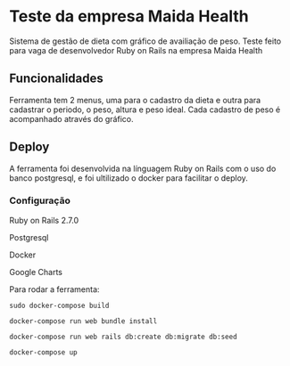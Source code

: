 # Teste da empresa Maida Health

Sistema de gestão de dieta com gráfico de availiação de peso.
Teste feito para vaga de desenvolvedor Ruby on Rails na empresa Maida Health

## Funcionalidades
Ferramenta tem 2 menus, uma para o cadastro da dieta e outra para  cadastrar o periodo, o peso, altura e peso ideal.
Cada cadastro de peso é acompanhado através do gráfico.

## Deploy

A ferramenta foi desenvolvida na línguagem Ruby on Rails com o uso do banco postgresql, e foi ultilizado o docker para facilitar o deploy.

### Configuração

Ruby on Rails 2.7.0

Postgresql 

Docker

Google Charts

Para rodar a ferramenta:

``sudo docker-compose build``


``docker-compose run web bundle install``


``docker-compose run web rails db:create db:migrate db:seed``


``docker-compose up``


